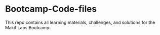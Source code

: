 # Bootcamp-Code-files
This repo contains all learning materials, challenges, and solutions for the Makit Labs Bootcamp.

